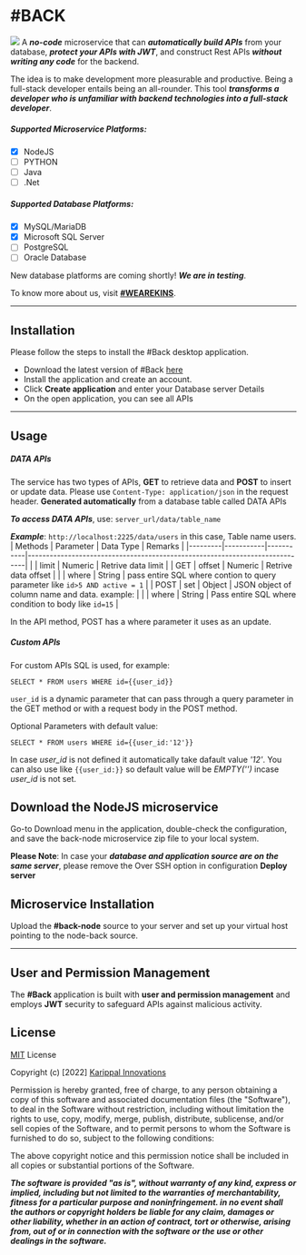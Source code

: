 # #BACK
![](https://karippal.in/wp-content/uploads/2022/10/Screenshot-2022-10-13-at-1.32.37-PM.png)
A ***no-code*** microservice that can ***automatically build APIs*** from your database, ***protect your APIs with JWT***, and construct Rest APIs ***without writing any code*** for the backend.

The idea is to make development more pleasurable and productive. Being a full-stack developer entails being an all-rounder. This tool ***transforms a developer who is unfamiliar with backend technologies into a full-stack developer***.

##### Supported Microservice Platforms:
- [x] NodeJS
- [ ] PYTHON
- [ ] Java
- [ ] .Net 

##### Supported Database Platforms:
- [x] MySQL/MariaDB 
- [x] Microsoft SQL Server
- [ ] PostgreSQL
- [ ] Oracle Database

New database platforms are coming shortly! ***We are in testing***.

To know more about us, visit [**#WEAREKINS**](https://karippal.in/).

------

## Installation
Please follow the steps to install the #Back desktop application.
* Download the latest version of #Back [here](https://github.com/WeAreKins/BackNode/releases/latest)
* Install the application and create an account.
* Click **Create application** and enter your Database server Details
* On the open application, you can see all APIs

------

## Usage
##### *DATA APIs*
The service has two types of APIs, **GET** to retrieve data and **POST** to insert or update data. Please use `Content-Type: application/json` in the request header.
**Generated automatically** from a database table called DATA APIs

***To access DATA APIs***, use: `server_url/data/table_name`

***Example***: `http://localhost:2225/data/users` in this case, Table name users.
| Methods | Parameter | Data Type | Remarks                                                                     |
|---------|-----------|-----------|-----------------------------------------------------------------------------|
|      | limit     | Numeric   | Retrive data limit                                                          |
| GET        | offset    | Numeric   | Retrive data offset                                                         |
|         | where     | String    | pass entire SQL where contion to query parameter like `id>5 AND active = 1` |
| POST    | set       | Object    | JSON object of column name and data. example:                               |
|         | where     | String    | Pass entire SQL where condition to body like `id=15`                        |

In the API method, POST has a where parameter it uses as an update.
##### *Custom APIs*
For custom APIs SQL is used, for example:

`SELECT * FROM users WHERE id={{user_id}}`

`user_id` is a dynamic parameter that can pass through a query parameter in the GET method or with a request body in the POST method.

Optional Parameters with default value:

`SELECT * FROM users WHERE id={{user_id:'12'}}`

In case _user_id_ is not defined it automatically take dafault value _'12'_. You can also use like `{{user_id:}}` so default value will be _EMPTY('')_ incase _user_id_ is not set.


## Download the NodeJS microservice
Go-to Download menu in the application, double-check the configuration, and save the back-node microservice zip file to your local system.

**Please Note**: In case your ***database and application source are on the same server***, please remove the Over SSH option in configuration **Deploy server**

## Microservice Installation
Upload the **#back-node** source to your server and set up your virtual host pointing to the node-back source.

---

## User and Permission Management

The **#Back** application is built with **user and permission management** and employs **JWT** security to safeguard APIs against malicious activity.

## License
[MIT](https://choosealicense.com/licenses/mit/) License

Copyright (c) [2022] [Karippal Innovations](https://karippal.in/)

Permission is hereby granted, free of charge, to any person obtaining a copy
of this software and associated documentation files (the "Software"), to deal
in the Software without restriction, including without limitation the rights
to use, copy, modify, merge, publish, distribute, sublicense, and/or sell
copies of the Software, and to permit persons to whom the Software is
furnished to do so, subject to the following conditions:

The above copyright notice and this permission notice shall be included in all
copies or substantial portions of the Software.

***The software is provided "as is", without warranty of any kind, express or
implied, including but not limited to the warranties of merchantability,
fitness for a particular purpose and noninfringement. in no event shall the
authors or copyright holders be liable for any claim, damages or other
liability, whether in an action of contract, tort or otherwise, arising from,
out of or in connection with the software or the use or other dealings in the
software.***

